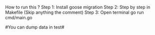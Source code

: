 How to run this ?
Step 1: Install goose migration
Step 2: Step by step in Makefile (Skip anything the comment)
Step 3: Open terminal	go run cmd/main.go

#You can dump data in test#
